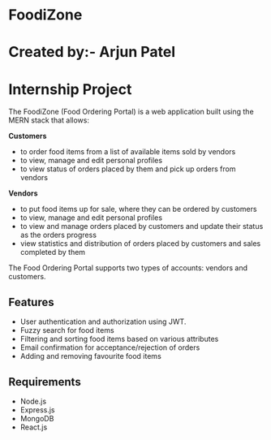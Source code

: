 # FoodiZone 
# Created by:- Arjun Patel
# Internship Project

The FoodiZone (Food Ordering Portal) is a web application built using the MERN stack that allows:

<b>Customers</b>

* to order food items from a list of available items sold by vendors
* to view, manage and edit personal profiles
* to view status of orders placed by them and pick up orders from vendors

<b>Vendors</b>

* to put food items up for sale, where they can be ordered by customers
* to view, manage and edit personal profiles
* to view and manage orders placed by customers and update their status as the orders progress
* view statistics and distribution of orders placed by customers and sales completed by them

The Food Ordering Portal supports two types of accounts: vendors and customers.

## Features

* User authentication and authorization using JWT.
* Fuzzy search for food items
* Filtering and sorting food items based on various attributes
* Email confirmation for acceptance/rejection of orders
* Adding and removing favourite food items

## Requirements

* Node.js
* Express.js
* MongoDB
* React.js